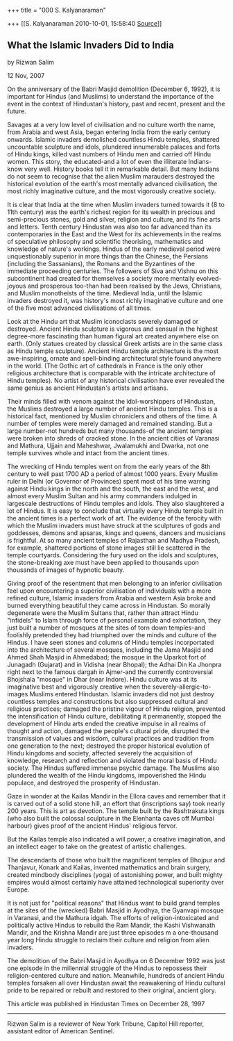 +++
title = "000 S. Kalyanaraman"

+++
[[S. Kalyanaraman	2010-10-01, 15:58:40 [Source](https://groups.google.com/g/bvparishat/c/UUkE-ksL4A8)]]



## What the Islamic Invaders Did to India

by Rizwan Salim

12 Nov, 2007

On the anniversary of the Babri Masjid demolition (December 6, 1992), it is important for Hindus (and Muslims) to understand the importance of the event in the context of Hindustan's history, past and recent, present and the future.

Savages at a very low level of civilisation and no culture worth the name, from Arabia and west Asia, began entering India from the early century onwards. Islamic invaders demolished countless Hindu temples, shattered uncountable sculpture and idols, plundered innumerable palaces and forts of Hindu kings, killed vast numbers of Hindu men and carried off Hindu women. This story, the educated-and a lot of even the illiterate Indians-know very well. History books tell it in remarkable detail. But many Indians do not seem to recognise that the alien Muslim marauders destroyed the historical evolution of the earth's most mentally advanced civilisation, the most richly imaginative culture, and the most vigorously creative society.

It is clear that India at the time when Muslim invaders turned towards it (8 to 11th century) was the earth's richest region for its wealth in precious and semi-precious stones, gold and silver, religion and culture, and its fine arts and letters. Tenth century Hindustan was also too far advanced than its contemporaries in the East and the West for its achievements in the realms of speculative philosophy and scientific theorising, mathematics and knowledge of nature's workings. Hindus of the early medieval period were unquestionably superior in more things than the Chinese, the Persians (including the Sassanians), the Romans and the Byzantines of the immediate proceeding centuries. The followers of Siva and Vishnu on this subcontinent had created for themselves a society more mentally evolved-joyous and prosperous too-than had been realised by the Jews, Christians, and Muslim monotheists of the time. Medieval India, until the Islamic invaders destroyed it, was history's most richly imaginative culture and one of the five most advanced civilisations of all times.

Look at the Hindu art that Muslim iconoclasts severely damaged or destroyed. Ancient Hindu sculpture is vigorous and sensual in the highest degree-more fascinating than human figural art created anywhere else on earth. (Only statues created by classical Greek artists are in the same class as Hindu temple sculpture). Ancient Hindu temple architecture is the most awe-inspiring, ornate and spell-binding architectural style found anywhere in the world. (The Gothic art of cathedrals in France is the only other religious architecture that is comparable with the intricate architecture of Hindu temples). No artist of any historical civilisation have ever revealed the same genius as ancient Hindustan's artists and artisans.

Their minds filled with venom against the idol-worshippers of Hindustan, the Muslims destroyed a large number of ancient Hindu temples. This is a historical fact, mentioned by Muslim chroniclers and others of the time. A number of temples were merely damaged and remained standing. But a large number-not hundreds but many thousands-of the ancient temples were broken into shreds of cracked stone. In the ancient cities of Varanasi and Mathura, Ujjain and Maheshwar, Jwalamukhi and Dwarka, not one temple survives whole and intact from the ancient times.

The wrecking of Hindu temples went on from the early years of the 8th century to well past 1700 AD a period of almost 1000 years. Every Muslim ruler in Delhi (or Governor of Provinces) spent most of his time warring against Hindu kings in the north and the south, the east and the west, and almost every Muslim Sultan and his army commanders indulged in largescale destructions of Hindu temples and idols. They also slaughtered a lot of Hindus. It is easy to conclude that virtually every Hindu temple built in the ancient times is a perfect work of art. The evidence of the ferocity with which the Muslim invaders must have struck at the sculptures of gods and goddesses, demons and apsaras, kings and queens, dancers and musicians is frightful. At so many ancient temples of Rajasthan and Madhya Pradesh, for example, shattered portions of stone images still lie scattered in the temple courtyards. Considering the fury used on the idols and sculptures, the stone-breaking axe must have been applied to thousands upon thousands of images of hypnotic beauty.

Giving proof of the resentment that men belonging to an inferior civilisation feel upon encountering a superior civilisation of individuals with a more refined culture, Islamic invaders from Arabia and western Asia broke and burned everything beautiful they came across in Hindustan. So morally degenerate were the Muslim Sultans that, rather than attract Hindu "infidels" to Islam through force of personal example and exhortation, they just built a number of mosques at the sites of torn down temples-and foolishly pretended they had triumphed over the minds and culture of the Hindus. I have seen stones and columns of Hindu temples incorportated into the architecture of several mosques, including the Jama Masjid and Ahmed Shah Masjid in Ahmedabad; the mosque in the Uparkot fort of Junagadh (Gujarat) and in Vidisha (near Bhopal); the Adhai Din Ka Jhonpra right next to the famous dargah in Ajmer-and the currently controversial Bhojshala "mosque" in Dhar (near Indore). Hindu culture was at its imaginative best and vigorously creative when the severely-allergic-to-images Muslims entered Hindustan. Islamic invaders did not just destroy countless temples and constructions but also suppressed cultural and religious practices; damaged the pristine vigour of Hindu religion, prevented the intensification of Hindu culture, debilitating it permanently, stopped the development of Hindu arts ended the creative impulse in all realms of thought and action, damaged the people's cultural pride, disrupted the transmission of values and wisdom, cultural practices and tradition from one generation to the next; destroyed the proper historical evolution of Hindu kingdoms and society, affected severely the acquisition of knowledge, research and reflection and violated the moral basis of Hindu society. The Hindus suffered immense psychic damage. The Muslims also plundered the wealth of the Hindu kingdoms, impoverished the Hindu populace, and destroyed the prosperity of Hindustan.

Gaze in wonder at the Kailas Mandir in the Ellora caves and remember that it is carved out of a solid stone hill, an effort that (inscriptions say) took nearly 200 years. This is art as devotion. The temple built by the Rashtrakuta kings (who also built the colossal sculpture in the Elenhanta caves off Mumbai harbour) gives proof of the ancient Hindus' religious fervor.

But the Kailas temple also indicated a will power, a creative imagination, and an intellect eager to take on the greatest of artistic challenges.

The descendants of those who built the magnificent temples of Bhojpur and Thanjavur, Konark and Kailas, invented mathematics and brain surgery, created mindbody disciplines (yoga) of astonishing power, and built mighty empires would almost certainly have attained technological superiority over Europe.

It is not just for "political reasons" that Hindus want to build grand temples at the sites of the (wrecked) Babri Masjid in Ayodhya, the Gyanvapi mosque in Varanasi, and the Mathura idgah. The efforts of religion-intoxicated and politically active Hindus to rebuild the Ram Mandir, the Kashi Vishwanath Mandir, and the Krishna Mandir are just three episodes m a one-thousand year long Hindu struggle to reclaim their culture and religion from alien invaders.

The demolition of the Babri Masjid in Ayodhya on 6 December 1992 was just one episode in the millennial struggle of the Hindus to repossess their religion-centered culture and nation. Meanwhile, hundreds of ancient Hindu temples forsaken all over Hindustan await the reawakening of Hindu cultural pride to be repaired or rebuilt and restored to their original, ancient glory.

  
This article was published in Hindustan Times on December 28, 1997

------------------------------------------------------------------------

Rizwan Salim is a reviewer of New York Tribune, Capitol Hill reporter,
assistant editor of American Sentinel.

  

  

